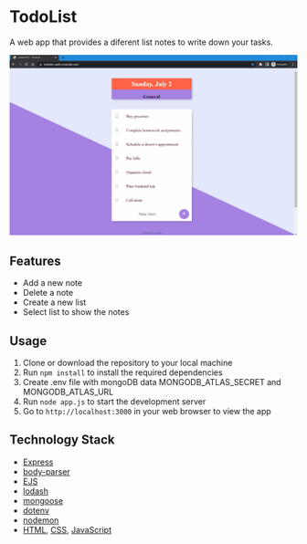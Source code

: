 # TodoList

A web app that provides a diferent list notes to write down your tasks.

![](https://github.com/JOSEW383/todolist/blob/master/public/TodoListDemo.gif)

## Features
- Add a new note
- Delete a note
- Create a new list
- Select list to show the notes

## Usage
1. Clone or download the repository to your local machine 
2. Run `npm install` to install the required dependencies 
3. Create .env file with mongoDB data MONGODB_ATLAS_SECRET and MONGODB_ATLAS_URL
4. Run `node app.js` to start the development server 
5. Go to `http://localhost:3000` in your web browser to view the app 

## Technology Stack
- [Express](https://expressjs.com/)
- [body-parser](https://www.npmjs.com/package/body-parser)
- [EJS](https://ejs.co/)
- [lodash](https://lodash.com/)
- [mongoose](https://mongoosejs.com/)
- [dotenv](https://www.npmjs.com/package/dotenv)
- [nodemon](https://www.npmjs.com/package/nodemon)
- [HTML](https://developer.mozilla.org/en-US/docs/Web/HTML), [CSS](https://developer.mozilla.org/en-US/docs/Web/CSS), [JavaScript](https://developer.mozilla.org/en-US/docs/Web/JavaScript)
